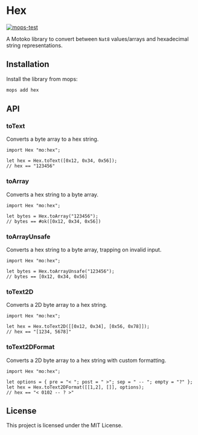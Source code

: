 # Hex

[![mops-test](https://github.com/f0i/hex/actions/workflows/mops-test.yml/badge.svg)](https://github.com/f0i/hex/actions/workflows/mops-test.yml)

A Motoko library to convert between `Nat8` values/arrays and hexadecimal string representations.

## Installation

Install the library from mops:

```bash
mops add hex
```

## API

### toText

Converts a byte array to a hex string.

```motoko
import Hex "mo:hex";

let hex = Hex.toText([0x12, 0x34, 0x56]);
// hex == "123456"
```

### toArray

Converts a hex string to a byte array.

```motoko
import Hex "mo:hex";

let bytes = Hex.toArray("123456");
// bytes == #ok([0x12, 0x34, 0x56])
```

### toArrayUnsafe

Converts a hex string to a byte array, trapping on invalid input.

```motoko
import Hex "mo:hex";

let bytes = Hex.toArrayUnsafe("123456");
// bytes == [0x12, 0x34, 0x56]
```

### toText2D

Converts a 2D byte array to a hex string.

```motoko
import Hex "mo:hex";

let hex = Hex.toText2D([[0x12, 0x34], [0x56, 0x78]]);
// hex == "[1234, 5678]"
```

### toText2DFormat

Converts a 2D byte array to a hex string with custom formatting.

```motoko
import Hex "mo:hex";

let options = { pre = "< "; post = " >"; sep = " -- "; empty = "?" };
let hex = Hex.toText2DFormat([[1,2], []], options);
// hex == "< 0102 -- ? >"
```

## License

This project is licensed under the MIT License.